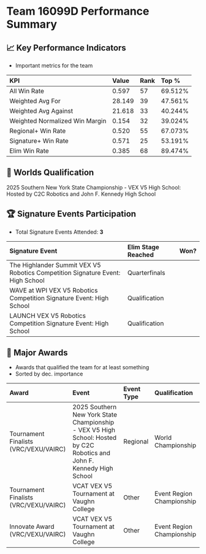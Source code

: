 # Team 16099D Performance Summary

## 📈 Key Performance Indicators
- Important metrics for the team

| KPI | Value | Rank | Top % |
|:---|:-----|:----|:-----|
| All Win Rate | 0.597 | 57 | 69.512% |
| Weighted Avg For | 28.149 | 39 | 47.561% |
| Weighted Avg Against | 21.618 | 33 | 40.244% |
| Weighted Normalized Win Margin | 0.154 | 32 | 39.024% |
| Regional+ Win Rate | 0.520 | 55 | 67.073% |
| Signature+ Win Rate | 0.571 | 25 | 53.191% |
| Elim Win Rate | 0.385 | 68 | 89.474% |


## 🎯 Worlds Qualification
2025 Southern New York State Championship - VEX V5 High School: Hosted by C2C Robotics and John F. Kennedy High School

## 🏆 Signature Events Participation
- Total Signature Events Attended: **3**

| Signature Event | Elim Stage Reached | Won? |
|:----------------|:-------------------|:----|
| The Highlander Summit VEX V5 Robotics Competition Signature Event: High School | Quarterfinals |  |
| WAVE at WPI VEX V5 Robotics Competition Signature Event: High School | Qualification |  |
| LAUNCH VEX V5 Robotics Competition Signature Event: High School | Qualification |  |


## 🥇 Major Awards
- Awards that qualified the team for at least something
- Sorted by dec. importance

| Award | Event | Event Type | Qualification |
|:------|:------|:-----------|:--------------|
| Tournament Finalists (VRC/VEXU/VAIRC) | 2025 Southern New York State Championship - VEX V5 High School: Hosted by C2C Robotics and John F. Kennedy High School | Regional | World Championship |
| Tournament Finalists (VRC/VEXU/VAIRC) | VCAT VEX V5 Tournament at Vaughn College | Other | Event Region Championship |
| Innovate Award (VRC/VEXU/VAIRC) | VCAT VEX V5 Tournament at Vaughn College | Other | Event Region Championship |

